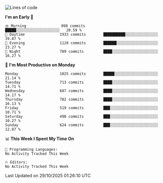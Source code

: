 <!--START_SECTION:waka-->
![Lines of code](https://img.shields.io/badge/From%20Hello%20World%20I%27ve%20Written-40.0%20million%20lines%20of%20code-blue)

**I'm an Early 🐤** 

```text
🌞 Morning                998 commits         █████░░░░░░░░░░░░░░░░░░░░   20.59 % 
🌆 Daytime                1933 commits        ██████████░░░░░░░░░░░░░░░   39.87 % 
🌃 Evening                1128 commits        ██████░░░░░░░░░░░░░░░░░░░   23.27 % 
🌙 Night                  789 commits         ████░░░░░░░░░░░░░░░░░░░░░   16.27 % 
```
📅 **I'm Most Productive on Monday** 

```text
Monday                   1025 commits        █████░░░░░░░░░░░░░░░░░░░░   21.14 % 
Tuesday                  713 commits         ████░░░░░░░░░░░░░░░░░░░░░   14.71 % 
Wednesday                687 commits         ████░░░░░░░░░░░░░░░░░░░░░   14.17 % 
Thursday                 782 commits         ████░░░░░░░░░░░░░░░░░░░░░   16.13 % 
Friday                   519 commits         ███░░░░░░░░░░░░░░░░░░░░░░   10.71 % 
Saturday                 498 commits         ███░░░░░░░░░░░░░░░░░░░░░░   10.27 % 
Sunday                   624 commits         ███░░░░░░░░░░░░░░░░░░░░░░   12.87 % 
```


📊 **This Week I Spent My Time On** 

```text
💬 Programming Languages: 
No Activity Tracked This Week

🔥 Editors: 
No Activity Tracked This Week
```


 Last Updated on 29/10/2025 01:26:10 UTC
<!--END_SECTION:waka-->
```
